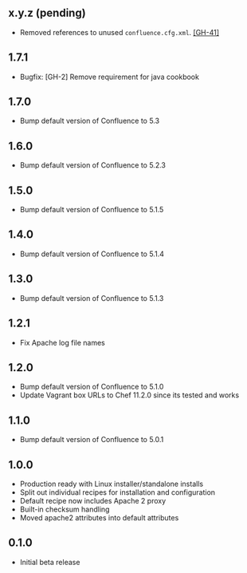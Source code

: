 ## x.y.z (pending)

* Removed references to unused `confluence.cfg.xml`.
  [[GH-41]](https://github.com/bflad/chef-confluence/issues/41)

## 1.7.1

* Bugfix: [GH-2] Remove requirement for java cookbook

## 1.7.0

* Bump default version of Confluence to 5.3

## 1.6.0

* Bump default version of Confluence to 5.2.3

## 1.5.0

* Bump default version of Confluence to 5.1.5

## 1.4.0

* Bump default version of Confluence to 5.1.4

## 1.3.0

* Bump default version of Confluence to 5.1.3

## 1.2.1

* Fix Apache log file names 

## 1.2.0

* Bump default version of Confluence to 5.1.0
* Update Vagrant box URLs to Chef 11.2.0 since its tested and works

## 1.1.0

* Bump default version of Confluence to 5.0.1

## 1.0.0

* Production ready with Linux installer/standalone installs
* Split out individual recipes for installation and configuration
* Default recipe now includes Apache 2 proxy
* Built-in checksum handling
* Moved apache2 attributes into default attributes

## 0.1.0

* Initial beta release

